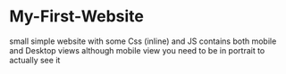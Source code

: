 # My-First-Website
small simple website with some Css (inline) and JS contains both mobile and Desktop views although mobile view you need to be in portrait to actually see it
